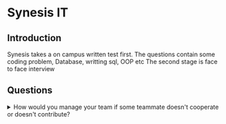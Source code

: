 # Synesis IT

## Introduction

Synesis takes a on campus written test first. The questions contain some coding problem, Database, writting sql, OOP etc
The second stage is face to face interview

## Questions

<details>
<summary>
How would you manage your team if some teammate doesn't cooperate or doesn't contribute?
</summary>
<hr>
Answer varies from person to person
</details>
